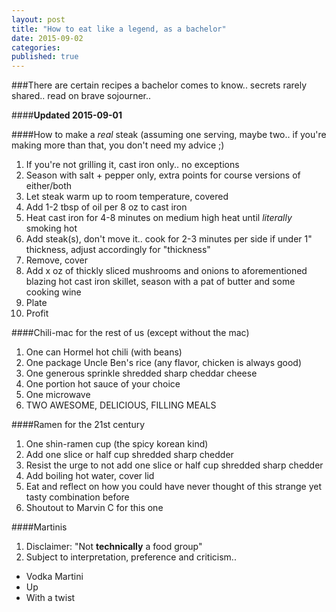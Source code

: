 ```yaml
---
layout: post
title: "How to eat like a legend, as a bachelor"
date: 2015-09-02
categories: 
published: true 
---
```


###There are certain recipes a bachelor comes to know.. secrets rarely shared.. read on brave sojourner..

####**Updated 2015-09-01**

####How to make a *real* steak (assuming one serving, maybe two.. if you're making more than that, you don't need my advice ;)

1. If you're not grilling it, cast iron only.. no exceptions
2. Season with salt + pepper only, extra points for course versions of either/both
3. Let steak warm up to room temperature, covered
4. Add 1-2 tbsp of oil per 8 oz to cast iron
5. Heat cast iron for 4-8 minutes on medium high heat until *literally* smoking hot
6. Add steak(s), don't move it.. cook for 2-3 minutes per side if under 1" thickness, adjust accordingly for "thickness"
7. Remove, cover
8. Add x oz of thickly sliced mushrooms and onions to aforementioned blazing hot cast iron skillet, season with a pat of butter and some cooking wine
9. Plate
10. Profit

####Chili-mac for the rest of us (except without the mac)

1. One can Hormel hot chili (with beans)
2. One package Uncle Ben's rice (any flavor, chicken is always good)
3. One generous sprinkle shredded sharp cheddar cheese
4. One portion hot sauce of your choice
5. One microwave
6. TWO AWESOME, DELICIOUS, FILLING MEALS

####Ramen for the 21st century

1. One shin-ramen cup (the spicy korean kind)
2. Add one slice or half cup shredded sharp chedder
3. Resist the urge to not add one slice or half cup shredded sharp chedder
4. Add boiling hot water, cover lid
5. Eat and reflect on how you could have never thought of this strange yet tasty combination before
6. Shoutout to Marvin C for this one

####Martinis

1. Disclaimer: "Not **technically** a food group"
2. Subject to interpretation, preference and criticism..
  * Vodka Martini
  * Up
  * With a twist